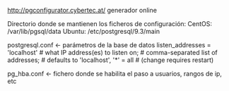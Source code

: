 http://pgconfigurator.cybertec.at/
generador online

Directorio donde se mantienen los ficheros de configuración:
CentOS: /var/lib/pgsql/data
Ubuntu: /etc/postgresql/9.3/main

postgresql.conf <- parámetros de la base de datos
 listen_addresses = 'localhost'         # what IP address(es) to listen on;
                                        # comma-separated list of addresses;
                                        # defaults to 'localhost', '*' = all
                                        # (change requires restart)


pg_hba.conf <- fichero donde se habilita el paso a usuarios, rangos de ip, etc
